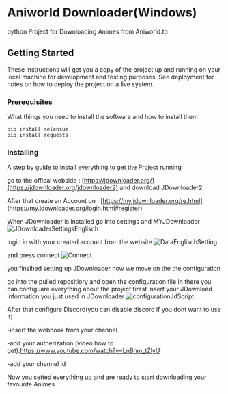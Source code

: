 # Aniworld Downloader(Windows)

python Project for Downloading Animes from Aniworld.to

## Getting Started

These instructions will get you a copy of the project up and running on your local machine for development and testing purposes. See deployment for notes on how to deploy the project on a live system.

### Prerequisites

What things you need to install the software and how to install them

```
pip install selenium
pip install requests
```

### Installing

A step by guide to install everything to get the Project running


go to the offical webside : [https://jdownloader.org/](https://jdownloader.org/jdownloader2)
and download JDownloader2 

After that create an Account on : [https://my.jdownloader.org/re.html](https://my.jdownloader.org/login.html#register)


When JDownloader is installed go into settings and MYJDownloader
![JDownloaderSettingsEnglisch](https://github.com/user-attachments/assets/567d873f-c054-48de-b387-872516a9097d)

login in with your created account from the website
![DataEnglischSetting](https://github.com/user-attachments/assets/b81ca8f3-e928-4e79-92dc-bb587e76103c)

and press connect
![Connect](https://github.com/user-attachments/assets/a8875025-c522-4bb6-a2a3-86ca8383aba8)

you finsihed setting up JDownloader
now we move on the the configuration

go into the pulled repositiory and open the configuration file
in there you can configuare everything about the project
firsst insert your JDownload information you just used in JDownloader
![configurationJdScript](https://github.com/user-attachments/assets/d4734245-ebfa-48dc-b1ad-4a9212d341da)


After that configure Discord(you can disable discord if you dont want to use it)

-insert the webhook from your channel

-add your autherization (video how to get):https://www.youtube.com/watch?v=LnBnm_tZlyU

-add your channel id 

Now you setted everything up and are ready to start downloading your favourite Animes



